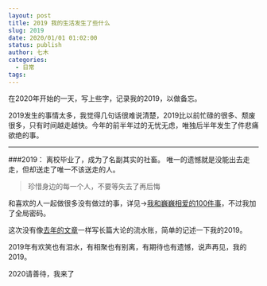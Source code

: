 ```yaml
---
layout: post
title: 2019 我的生活发生了些什么
slug: 2019
date: 2020/01/01 01:02:00
status: publish
author: 七木
categories: 
  - 日常
tags: 
---
```


在2020年开始的一天，写上些字，记录我的2019，以做备忘。

2019发生的事情太多，我觉得几句话很难说清楚，2019比以前忙碌的很多、颓废很多，只有时间越走越快。今年的前半年过的无忧无虑，唯独后半年发生了件悲痛欲绝的事。

----------

###2019：
离校毕业了，成为了名副其实的社畜。
唯一的遗憾就是没能出去走走，但却送走了唯一不该送走的人。

> 珍惜身边的每一个人，不要等失去了再后悔

和喜欢的人一起做很多没有做过的事，详见→[我和巍巍相爱的100件事][1]，不过我加了全局密码。

这次没有像[去年的文章][2]一样写长篇大论的流水账，简单的记述一下我的2019。

2019年有欢笑也有泪水，有相聚也有别离，有期待也有遗憾，说声再见，我的2019。

2020请善待，我来了


  [1]: https://love.imqimu.cn/
  [2]: https://blog.imqimu.cn/147.html
